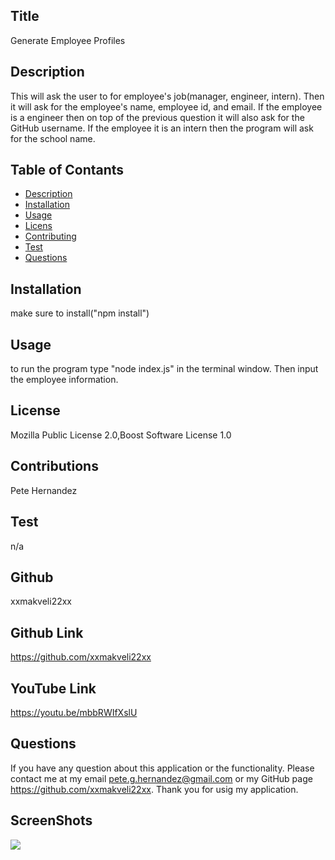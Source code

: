 ## Title

Generate Employee Profiles

## Description

This will ask the user to for employee's job(manager, engineer, intern). Then it will ask for the employee's name, employee id, and email. If the employee is a engineer then on top of the previous question it will also ask for the GitHub username. If the employee it is an intern then the program will ask for the school name.

## Table of Contants

* [Description](#Description)
* [Installation](#Installation)
* [Usage](#Usage)
* [Licens](#License)
* [Contributing](#Contribution)
* [Test](#Test)
* [Questions](#Questions)

## Installation

make sure to install("npm install")

## Usage

to run the program type "node index.js" in the terminal window. Then input the employee information.

## License

Mozilla Public License 2.0,Boost Software License 1.0

## Contributions

Pete Hernandez

## Test

n/a

## Github

xxmakveli22xx  
    
## Github Link

https://github.com/xxmakveli22xx

## YouTube Link

https://youtu.be/mbbRWIfXslU

## Questions

 If you have any question about this application or the functionality.
 Please contact me at my email pete.g.hernandez@gmail.com or my GitHub page https://github.com/xxmakveli22xx.
 Thank you for usig my application.

## ScreenShots

<img src="/screenshots/ss1.jpeg">
